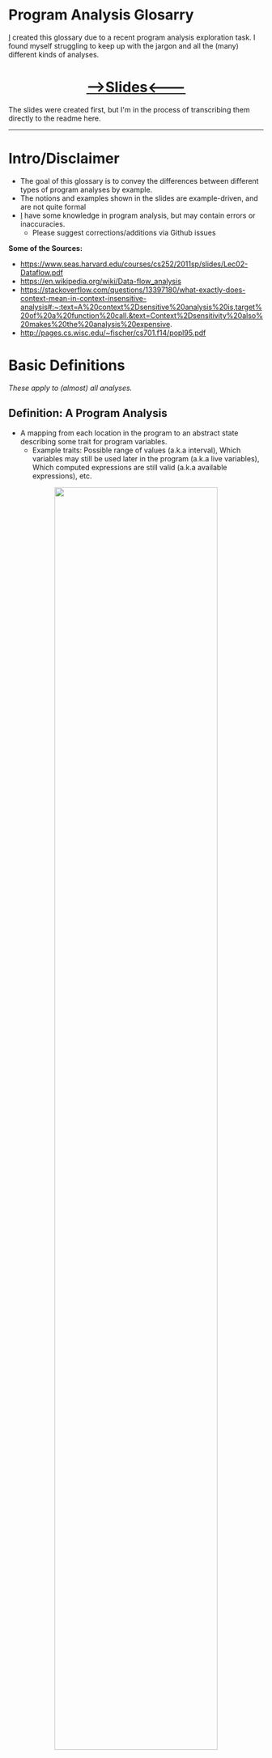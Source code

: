 # Program Analysis Glosarry

[I](https://nimrodpar.github.io/) created this glossary due to a recent program analysis exploration task. I found myself struggling to keep up with the jargon and all the (many) different kinds of analyses.

<h1 align="center">
  <a href='https://docs.google.com/presentation/d/1DkInjfdAT6BGIMI2xHavxGgLqrV-seBDvNx0gUgU-6c/edit?usp=sharing'> -->Slides<---</a>
</h1>

The slides were created first, but I'm in the process of transcribing them directly to the readme here.

---

# Intro/Disclaimer

* The goal of this glossary is to convey the differences between different types of program analyses by example.
* The notions and examples shown in the slides are example-driven, and are not quite formal
* [I](https://nimrodpar.github.io/) have some knowledge in program analysis, but may contain errors or inaccuracies.
  * Please suggest corrections/additions via Github issues

**Some of the Sources:**
* https://www.seas.harvard.edu/courses/cs252/2011sp/slides/Lec02-Dataflow.pdf
* https://en.wikipedia.org/wiki/Data-flow_analysis
* https://stackoverflow.com/questions/13397180/what-exactly-does-context-mean-in-context-insensitive-analysis#:~:text=A%20context%2Dsensitive%20analysis%20is,target%20of%20a%20function%20call.&text=Context%2Dsensitivity%20also%20makes%20the%20analysis%20expensive.
* http://pages.cs.wisc.edu/~fischer/cs701.f14/popl95.pdf


# Basic Definitions
_These apply to (almost) all analyses._

## Definition: A Program Analysis

* A mapping from each location in the program to an abstract state describing some trait for program variables.
  * Example traits: Possible range of values (a.k.a interval), Which variables may still be used later in the program (a.k.a live variables), Which computed expressions are still valid (a.k.a available expressions), etc. 
  
<p align="center">
  <img src="https://github.com/nimrodpar/ProgramAnalysisGlossary/blob/main/Slides/4.png" width='80%'/>
</p>
  
_Speaker Notes:_

For the sake of simplicity, we define a very basic notion of a program analysis. The example we show here and in the next 3 slides is an interval analysis, which simply tried to track the range of values for variables.

`x = nothing` means that x is not initialized so we don’t have any valid possible value for it. Another notation for this is `x = ⟂` (also called ‘bottom’).

Note: some analysis treat uninitialized variables as having *all possible values* (since this may be the case for some languages like C), which is usually denoted as `x = ⟙` (also called “top”)

<p align="center">
  <img src="https://github.com/nimrodpar/ProgramAnalysisGlossary/blob/main/Slides/5.png" width='80%'/>
</p>
  
_Speaker Notes:_

The abstract states here does not seem abstract at all right? The values are very concrete and well defined. 

This is because of:
  1. the very simple program we are analysing 
  1. the “abstract domain” we are using. 

An abstract domain simply keeps track of certain properties for the (variables in) the program. In this example the properties are integer values, but can also be stuff like “is the variable null or not?” or “is the value of the variable odd or even”?. 

Abstract domains in program analysis have many rules that are required for correctness and are a very big and deep field of study. We won’t elaborate any further, just remember that their purpose is to keep track of (properties of) variable values. 

## Definition: The Join Operation ⨆

* An operation for...joining abstract states flowing from multiple paths.
* Also called a "May Analysis"

<p align="center">
  <img src="https://github.com/nimrodpar/ProgramAnalysisGlossary/blob/main/Slides/6.png" width='50%'/>
</p>
  
_Speaker Notes:_

So, what do we do in the case of the pos() function? What is the abstract state at the `L3` location (i.e., what are all possible values for the variable `x`)?

Since we want to cover all possible values of variable `x` (this is also called “over-approximating”), we need to account for the values flowing into `L3`. The values are determined by the two branches of the if statement. So, we somehow need to account for the states that we have for `L1` and `L2`.

<p align="center">
  <img src="https://github.com/nimrodpar/ProgramAnalysisGlossary/blob/main/Slides/7.png" width='65%'/>
</p>
  
_Speaker Notes:_

The operation for accounting for all states flowing into a program location is called a Join operation (denoted ⨆)

Basically the operation means “the value for `x` in `L3` can be either the value of `x` in `L1` or the value of `x` in `L2`”. 

Here, we join by simply ORing all the possible states flowing in. But this can be done differently. For instance, instead of 2 values for `x` in two sub-states, we can have `{ x = [0,42] }` i.e., `x` can be any value between 0 and 42. Since we are over-approximating, this result is okay but also very inaccurate. 

This sort of compromise (also called abstraction) is needed for efficiency. One of the major goals of program analysis is to create efficient and scalable analyses that are still accurate enough to be useful.

## Definition: The Meet Operation ⊓

* Merging abstract states flowing from multiple paths while keeping facts that are *true on all paths*.
* Also called a "Must Analysis"

  ![The Meet Operation ⊓](https://github.com/nimrodpar/ProgramAnalysisGlossary/blob/main/Slides/8.png)

_Speaker Notes:_

For some analyses, we do not want to account for all possible states on all paths. 

That’s the case for the the available expressions analysis shown in the slide. This is an analysis used by compilers to determine what temporary computations can be re-used and need not be calculated.

In the example, the expressions `2*y` and `3*x` are used multiple times so it would be wise to re-use the calculation if possible. The analysis tracks the computed expressions by keeping tabs on the inputs to each expression to check if it had changed. 

For instance, `2*y` is computed in L0 and is therefore added to the state at the location (the state is the list of available expressions). At L1 location, `2*y` is no longer available since `y` changes and is removed from the state (but kept in `L2`).  `3*x` is added to the state at `L1` and `L2` since it was computed in the if condition and `x` does not change in any of the branches. 

Arriving at `L3`, to correctly know which expressions are available and need not be recomputed, we must only consider the expressions that are available in all paths leading to `L3`. This means we must meet the states from `L1` and `L2`, and keep only the expression shared by both-- `3*x`.

# Analyses Types

## May Analysis

* (as seen before) an over-approximating analysis that uses the join ⨆ operation to merge states flowing from multiple paths.

  ![May Analysis](https://github.com/nimrodpar/ProgramAnalysisGlossary/blob/main/Slides/7.png)

## Must Analysis

* (as seen before) an under-approximating analysis that uses the meet ⊓ operation to merge states flowing from multiple paths

  ![Must Analysis](https://github.com/nimrodpar/ProgramAnalysisGlossary/blob/main/Slides/8.png)
  
## Forward Analysis

* An analysis where the abstract state flows forward
  * The state at each program point is derived from the states of the **preceding** program points

  ![Forward Analysis](https://github.com/nimrodpar/ProgramAnalysisGlossary/blob/main/Slides/12.png)
  
_Speaker Notes:_

You may not have noticed, but the way states at each location were computed is by using the states from previous lines and accounting for what happens at the current line (also called applying a “transformer”).

This sort of analysis, where you use the states for (direct) previous lines, is called a forward analysis. Most analysis are forward ones, including what we saw so far.

  ![Forward-Analysis](https://github.com/nimrodpar/ProgramAnalysisGlossary/blob/main/Slides/13.png)
  
_Speaker Notes:_

So that state from `L1` is taken as the initial state for `L2` (i.e., `in(L2) = L1`), and the operation `x=1` at `L2` is accounted for (the semantics of `L2` i.e., [| `x = 1` |]) and we get the resulting state for `L2` (i.e., `out(L2) = {x =1, y = nothing}`.

## Backward Analysis
* An analysis where the abstract state flows backwards
  * The state at each program point is derived from the states of the **succeeding** program points
* Example: Live Variables analysis
  * An analysis used by compilers to determine which variables are no longer needed and can be freed

  ![Backward-Analysis](https://github.com/nimrodpar/ProgramAnalysisGlossary/blob/main/Slides/14.png)
  
_Speaker Notes:_

This analysis starts the end of the program. It identifies that `L4` uses `y`, so `y` is live at `L4`.

  ![Backward Analysis](https://github.com/nimrodpar/ProgramAnalysisGlossary/blob/main/Slides/15.png)
  
_Speaker Notes:_

To determine which variables are live (i.e., required and can’t be freed) at `L3`, the state from `L4` is taken, and the statement in `L3` is examined. The analysis identifies that `x` is needed at `L3`, so it is added to the state.

Note that we already know that `y` can be freed after `L3`.

  ![Backward Analysis](https://github.com/nimrodpar/ProgramAnalysisGlossary/blob/main/Slides/16.png)
  
_Speaker Notes:_

The final result of the analysis.

## Flow-Sensitive Analysis

* An analysis that takes the order of instructions into account.

  ![Flow-Sensitive Analysis](https://github.com/nimrodpar/ProgramAnalysisGlossary/blob/main/Slides/17.png)
  
_Speaker Notes:_

This (concise) slide shows the state for the exit point of f() (a.k.a. post-condition).

On the left we have a result for a flow-insensitive analysis where instruction ordering is ignored. In this sort of analysis, basically everything that happens everywhere in the program (w.r.t. Each variable) is tracked, and no overwriting is done. Therefore we get the state on the left tracking both assignments to `x`.

On the right we have a flow-sensitive analysis which tracks instruction ordering. The assignment of `x = 2` therefore overwrite the previous assignment in the state, resulting in the more precise `{x=2}` state at program exit.

Why would anyone use a flow-insensitive algorithm? They are simpler to specify, and can be faster. Therefore they are useful in some types of analysis where the precision gap may be small (e.g., https://www.cs.colorado.edu/~bec/papers/sas11-ptaprecision.pdf).

## Path-Sensitive Analysis

* An analysis that takes branch conditions into account.

  ![Path-Sensitive Analysis](https://github.com/nimrodpar/ProgramAnalysisGlossary/blob/main/Slides/18.png)
  
_Speaker Notes:_

As before, the state of the left shows the result of a path-insensitive analysis at the exit point of `f()`. The `x > 0` branch condition is unaccounted for.

The path-sensitive state on the right shows the result at the exit point for `f()`, where path conditions, i.e., the branch condition and its negation, are taken into account. This result in a bigger and more informative state (but also more expensive).

## Context-Sensitive / Interprocedural Analysis

* An analysis that takes the calling context into account.
  * a.k.a inter-procedural analysis

  ![Interprocedural Analysis](https://github.com/nimrodpar/ProgramAnalysisGlossary/blob/main/Slides/19.png)
  
_Speaker Notes:_

In the context-insensitive analysis we analyze all functions once independently of calling context (we don’t care where the function was called from and what was the state at the point of invocation). Thus `f()` will be analyzed once, with no context, forcing the analysis to assume that input variable `x` can hold any possible value (a.k.a top `T`). Incrementing `T` by 1 results in `T`, which will be the return value of `f()`. This will be assigned to `y` in `L1`, resulting in the very imprecise abstract state on the left.

A context-sensitive analysis, will maintain the calling context, i.e., what values are possible for `x` at the callsite to `f()`. The analysis will carry the `{ y = 0 }` context to `f()` and plug that to the input argument `x`, resulting in a `{ x = 1 }` state for `f()` which in turn will be assigned to `y` at `L1`, resulting with the state on the right. This may remind you of inlining performed by compilers, as it indeed operates in a similar way.






